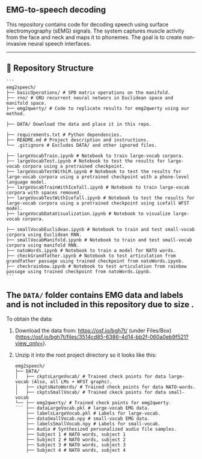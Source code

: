 ## EMG-to-speech decoding

This repository contains code for decoding speech using surface electromyography (sEMG) signals. The system captures muscle activity from the face and neck and maps it to phonemes. The goal is to create non-invasive neural speech interfaces.

---

## 📁 Repository Structure

    ```
    emg2speech/
    ├── basicOperations/ # SPD matrix operations on the manifold.
    ├── rnn/ # GRU recurrent neural networs in Euclidean space and manifold space.
    ├── emg2qwerty/ # Code to replicate results for emg2qwerty using our method.

    ├── DATA/ Download the data and place it in this repo.

    ├── requirements.txt # Python dependencies.
    ├── README.md # Project description and instructions.
    └── .gitignore # Excludes DATA/ and other ignored files.

    ├── largeVocabTrain.ipynb # Notebook to train large-vocab corpora.
    ├── largeVocabTest.ipynb # Notebook to test the results for large-vocab corpora using a pretrained checkpoint.
    ├── largeVocabTestWithLM.ipynb # Notebook to test the results for large-vocab corpora using a pretrained checkpoint with a phone-level language model.
    ├── largeVocabTrainWithIcefall.ipynb # Notebook to train large-vocab corpora with spaces removed.
    ├── largeVocabTestWithIcefall.ipynb # Notebook to test the results for large-vocab corpora using a pretrained checkpoint using icefall WFST model.
    ├── largeVocabDataVisualization.ipynb # Notebook to visualize large-vocab corpora.

    ├── smallVocabEuclidean.ipynb # Notebook to train and test small-vocab corpora using Euclidean RNN.
    ├── smallVocabManifold.ipynb # Notebook to train and test small-vocab corpora using manifold RNN.
    ├── natoWords.ipynb # Notebook to train a model for NATO words.
    ├── checkGrandfather.ipynb # Notebook to test articulation from grandfather passage using trained checkpoint from natoWords.ipynb. 
    ├── checkrainbow.ipynb # Notebook to test articulation from rainbow passage using trained checkpoint from natoWords.ipynb. 
    ```

## The `DATA/` folder contains EMG data and labels and is **not included in this repository** due to size .

To obtain the data:

1. Download the data from:  https://osf.io/bgh7t/ (under Files/Box) (https://osf.io/bgh7t/files/3514cd85-6386-4d14-bb2f-060a0eb9f521?view_only=).
2. Unzip it into the root project directory so it looks like this:

    ```
    emg2speech/
    ├── DATA/
    │   ├── ckptsLargeVocab/ # Trained check points for data large-vocab (Also, all LMs + WFST graphs).
    │   ├── ckptsNatoWords/ # Trained check points for data NATO-words.
    │   ├── ckptsSmallVocab/ # Trained ckeck points for data small-vocab
    └── ├── emg2qwerty/ # Trained check points for emg2qwerty.
    ``` ├── dataLargeVocab.pkl # large-vocab EMG data.
        ├── labelsLargeVocab.pkl # Labels for large-vocab.
        ├── dataSmallVocab.npy # small-vocab EMG data.
        ├── labelsSmallVocab.npy # Labels for small-vocab.
        ├── Audio # Synthesized personalized audio file samples.
        ├── Subject 1 # NATO words, subject 1
        ├── Subject 2 # NATO words, subject 2
        ├── Subject 3 # NATO words, subject 3
        ├── Subject 4 # NATO words, subject 4
        